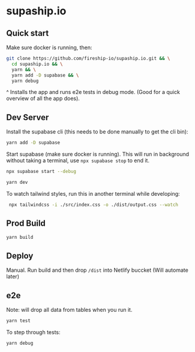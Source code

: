 # supaship.io

## Quick start

Make sure docker is running, then:

```bash
git clone https://github.com/fireship-io/supaship.io.git && \
  cd supaship.io && \
  yarn && \
  yarn add -D supabase && \
  yarn debug
```

^ Installs the app and runs e2e tests in debug mode. (Good for a quick overview of all the app does).

## Dev Server

Install the supabase cli (this needs to be done manually to get the cli bin):

```bash
yarn add -D supabase
```

Start supabase (make sure docker is running). This will run in background without taking a terminal, use `npx supabase stop` to end it.

```bash
npx supabase start --debug
```

```bash
yarn dev
```

To watch tailwind styles, run this in another terminal while developing:

```bash
 npx tailwindcss -i ./src/index.css -o ./dist/output.css --watch
```

## Prod Build

```bash
yarn build
```

## Deploy

Manual. Run build and then drop `/dist` into Netlify buccket
(Will automate later)

## e2e

Note: will drop all data from tables when you run it.

```bash
yarn test
```

To step through tests:

```bash
yarn debug
```
